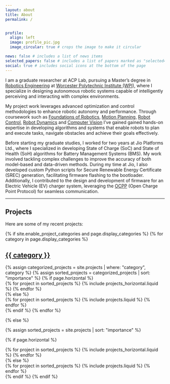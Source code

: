 ```yaml
---
layout: about
title: About
permalink: /


profile:
  align: left
  image: profile_pic.jpg
  image_circular: true # crops the image to make it circular

news: false # includes a list of news items
selected_papers: false # includes a list of papers marked as "selected={true}"
social: true # includes social icons at the bottom of the page
---
```

I am a graduate researcher at ACP Lab, pursuing a Master’s degree in [Robotics Engineering](https://www.wpi.edu/academics/departments/robotics-engineering) at [Worcester Polytechnic Institute (WPI)](https://www.wpi.edu/), where I specialize in designing autonomous robotic systems capable of intelligently perceiving and interacting with complex environments. 

My project work leverages advanced optimization and control methodologies to enhance robotic autonomy and performance. Through coursework such as [Foundations of Robotics](https://wpi-grad.cleancatalog.net/robotics-engineering-mechanical-engineering/rbe-500-me-527), [Motion Planning](https://wpi-grad.cleancatalog.net/robotics-engineering/rbe-550), [Robot Control](https://wpi-grad.cleancatalog.net/robotics-engineering/rbe-502), [Robot Dynamics](https://wpi-grad.cleancatalog.net/robotics-engineering-mechanical-engineering/rbe-501me-528) and [Computer Vision](https://pear.wpi.edu/teaching/rbe549/spring2025.html) I’ve gained gained hands-on expertise in developing algorithms and systems that enable robots to plan and execute tasks, navigate obstacles and achieve their goals effectively.

Before starting my graduate studies, I worked for two years at Jio Platforms Ltd., where I specialized in developing State of Charge (SoC) and State of Health (SoH) algorithms for Battery Management Systems (BMS). My work involved tackling complex challenges to improve the accuracy of both model-based and data-driven methods. During my time at Jio, I also developed custom Python scripts for Secure Renewable Energy Certificate (SREC) generation, facilitating firmware flashing to the bootloader. Additionally, I contributed to the design and development of firmware for an Electric Vehicle (EV) charger system, leveraging the [OCPP](https://openchargealliance.org/protocols/open-charge-point-protocol/) (Open Charge Point Protocol) for seamless communication.

<!-- Put your address / P.O. box / other info right below your picture. You can also disable any of these elements by editing `profile` property of the YAML header of your `_pages/about.md`. Edit `_bibliography/papers.bib` and Jekyll will render your [publications page](/al-folio/publications/) automatically. -->
---
## Projects

Here are some of my recent projects:

<div class="projects">
{% if site.enable_project_categories and page.display_categories %}
  <!-- Display categorized projects -->
  {% for category in page.display_categories %}
  <a id="{{ category }}" href=".#{{ category }}">
    <h2 class="category">{{ category }}</h2>
  </a>
  {% assign categorized_projects = site.projects | where: "category", category %}
  {% assign sorted_projects = categorized_projects | sort: "importance" %}
  <!-- Generate cards for each project -->
  {% if page.horizontal %}
  <div class="container">
    <div class="row row-cols-1 row-cols-md-2">
    {% for project in sorted_projects %}
      {% include projects_horizontal.liquid %}
    {% endfor %}
    </div>
  </div>
  {% else %}
  <div class="row row-cols-1 row-cols-md-3">
    {% for project in sorted_projects %}
      {% include projects.liquid %}
    {% endfor %}
  </div>
  {% endif %}
  {% endfor %}

{% else %}

<!-- Display projects without categories -->

{% assign sorted_projects = site.projects | sort: "importance" %}

  <!-- Generate cards for each project -->

{% if page.horizontal %}

  <div class="container">
    <div class="row row-cols-1 row-cols-md-2">
    {% for project in sorted_projects %}
      {% include projects_horizontal.liquid %}
    {% endfor %}
    </div>
  </div>
  {% else %}
  <div class="row row-cols-1 row-cols-md-3">
    {% for project in sorted_projects %}
      {% include projects.liquid %}
    {% endfor %}
  </div>
  {% endif %}
{% endif %}
</div>